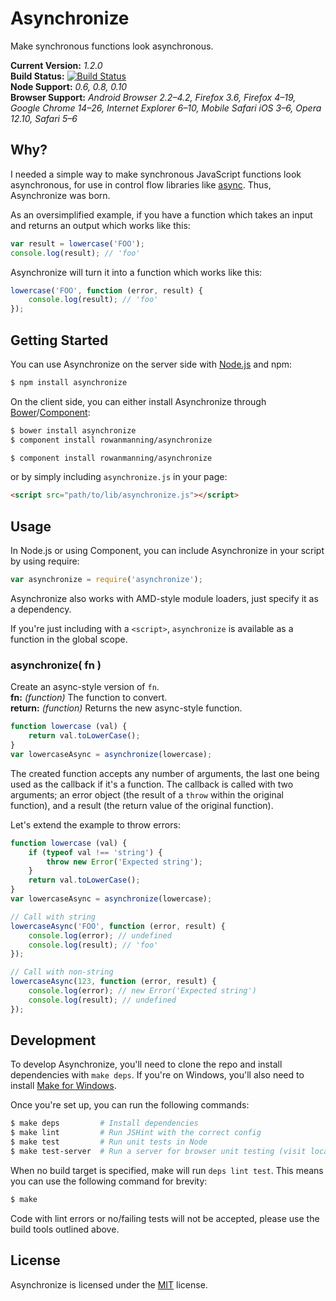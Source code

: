 
Asynchronize
============

Make synchronous functions look asynchronous.

**Current Version:** *1.2.0*  
**Build Status:** [![Build Status][travis-status]][travis]  
**Node Support:** *0.6, 0.8, 0.10*  
**Browser Support:** *Android Browser 2.2–4.2, Firefox 3.6, Firefox 4–19, Google Chrome 14–26, Internet Explorer 6–10, Mobile Safari iOS 3–6, Opera 12.10, Safari 5–6*


Why?
----

I needed a simple way to make synchronous JavaScript functions look asynchronous, for use in control flow libraries like [async][async]. Thus, Asynchronize was born.

As an oversimplified example, if you have a function which takes an input and returns an output which works like this:

```js
var result = lowercase('FOO');
console.log(result); // 'foo'
```

Asynchronize will turn it into a function which works like this:

```js
lowercase('FOO', function (error, result) {
    console.log(result); // 'foo'
});
```


Getting Started
---------------

You can use Asynchronize on the server side with [Node.js][node] and npm:

```sh
$ npm install asynchronize
```

On the client side, you can either install Asynchronize through [Bower][bower]/[Component][component]:

```sh
$ bower install asynchronize
$ component install rowanmanning/asynchronize
```

```sh
$ component install rowanmanning/asynchronize
```

or by simply including `asynchronize.js` in your page:

```html
<script src="path/to/lib/asynchronize.js"></script>
```


Usage
-----

In Node.js or using Component, you can include Asynchronize in your script by using require:

```js
var asynchronize = require('asynchronize');
```

Asynchronize also works with AMD-style module loaders, just specify it as a dependency.

If you're just including with a `<script>`, `asynchronize` is available as a function in the global scope.


### asynchronize( fn )

Create an async-style version of `fn`.  
**fn:** *(function)* The function to convert.  
**return:** *(function)* Returns the new async-style function.

```js
function lowercase (val) {
    return val.toLowerCase();
}
var lowercaseAsync = asynchronize(lowercase);
```

The created function accepts any number of arguments, the last one being used as the callback if it's a function. The callback is called with two arguments; an error object (the result of a `throw` within the original function), and a result (the return value of the original function).

Let's extend the example to throw errors:

```js
function lowercase (val) {
    if (typeof val !== 'string') {
        throw new Error('Expected string');
    }
    return val.toLowerCase();
}
var lowercaseAsync = asynchronize(lowercase);

// Call with string
lowercaseAsync('FOO', function (error, result) {
    console.log(error); // undefined
    console.log(result); // 'foo'
});

// Call with non-string
lowercaseAsync(123, function (error, result) {
    console.log(error); // new Error('Expected string')
    console.log(result); // undefined
});
```


Development
-----------

To develop Asynchronize, you'll need to clone the repo and install dependencies with `make deps`. If you're on Windows, you'll also need to install [Make for Windows][make].

Once you're set up, you can run the following commands:

```sh
$ make deps         # Install dependencies
$ make lint         # Run JSHint with the correct config
$ make test         # Run unit tests in Node
$ make test-server  # Run a server for browser unit testing (visit localhost:3000)
```

When no build target is specified, make will run `deps lint test`. This means you can use the following command for brevity:

```sh
$ make
```

Code with lint errors or no/failing tests will not be accepted, please use the build tools outlined above.


License
-------

Asynchronize is licensed under the [MIT][mit] license.



[async]: https://github.com/caolan/async
[bower]: http://bower.io/
[component]: https://github.com/component/component
[make]: http://gnuwin32.sourceforge.net/packages/make.htm
[mit]: http://opensource.org/licenses/mit-license.php
[node]: http://nodejs.org/
[travis]: https://travis-ci.org/rowanmanning/asynchronize
[travis-status]: https://travis-ci.org/rowanmanning/asynchronize.png?branch=master
